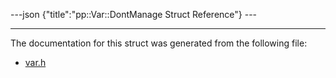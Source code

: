 ---json {"title":"pp::Var::DontManage Struct Reference"} ---

------------------------------------------------------------------------

The documentation for this struct was generated from the following file:

-   <a href="/docs/native-client/pepper_dev/cpp/var_8h/" class="el">var.h</a>
